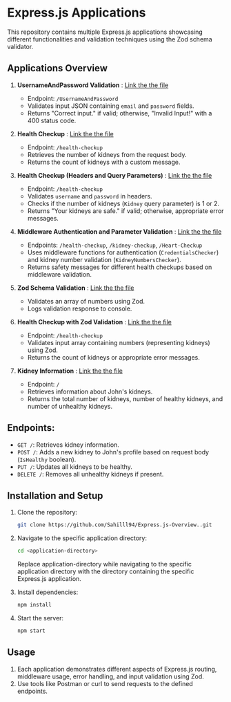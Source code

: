 # Express.js Applications

This repository contains multiple Express.js applications showcasing different functionalities and validation techniques using the Zod schema validator.

## Applications Overview

1. **UsernameAndPassword Validation** : [Link the the file](https://github.com/Sahilll94/Express.js-Overview./blob/main/UsernameAndPasswordValidation.js)
   - Endpoint: `/UsernameAndPassword`
   - Validates input JSON containing `email` and `password` fields.
   - Returns "Correct input." if valid; otherwise, "Invalid Input!" with a 400 status code.

2. **Health Checkup** : [Link the the file](https://github.com/Sahilll94/Express.js-Overview./blob/main/HealthCheckUp.js)
   - Endpoint: `/health-checkup`
   - Retrieves the number of kidneys from the request body.
   - Returns the count of kidneys with a custom message.

3. **Health Checkup (Headers and Query Parameters)** : [Link the the file](https://github.com/Sahilll94/Express.js-Overview./blob/main/HealthCheckUp(HeadersAndQueryParameters).js)
   - Endpoint: `/health-checkup`
   - Validates `username` and `password` in headers.
   - Checks if the number of kidneys (`Kidney` query parameter) is 1 or 2.
   - Returns "Your kidneys are safe." if valid; otherwise, appropriate error messages.

4. **Middleware Authentication and Parameter Validation** : [Link the the file](https://github.com/Sahilll94/Express.js-Overview./blob/main/MiddlewareAuthenticationAndParameterValidation.js)
   - Endpoints: `/health-checkup`, `/kidney-checkup`, `/Heart-Checkup`
   - Uses middleware functions for authentication (`CredentialsChecker`) and kidney number validation (`KidneyNumbersChecker`).
   - Returns safety messages for different health checkups based on middleware validation.

5. **Zod Schema Validation** : [Link the the file](https://github.com/Sahilll94/Express.js-Overview./blob/main/ZodSchemaValidation.js)
   - Validates an array of numbers using Zod.
   - Logs validation response to console.

6. **Health Checkup with Zod Validation** : [Link the the file](https://github.com/Sahilll94/Express.js-Overview./blob/main/HealthCheckupWithZodValidation.js)
   - Endpoint: `/health-checkup`
   - Validates input array containing numbers (representing kidneys) using Zod.
   - Returns the count of kidneys or appropriate error messages.

7. **Kidney Information** : [Link the the file](https://github.com/Sahilll94/Express.js-Overview./blob/main/KidneyInformation.js)
   - Endpoint: `/`
   - Retrieves information about John's kidneys.
   - Returns the total number of kidneys, number of healthy kidneys, and number of unhealthy kidneys.

## Endpoints:
- `GET /`: Retrieves kidney information.
- `POST /`: Adds a new kidney to John's profile based on request body (`IsHealthy` boolean).
- `PUT /`: Updates all kidneys to be healthy.
- `DELETE /`: Removes all unhealthy kidneys if present.

## Installation and Setup

1. Clone the repository:

   ```bash
   git clone https://github.com/Sahilll94/Express.js-Overview..git
   ```
2. Navigate to the specific application directory:

   ```bash
   cd <application-directory>
   ```

   Replace application-directory while navigating to the specific application directory with the directory containing the specific Express.js application.
   

4. Install dependencies:

   ```bash
   npm install
   ```

5. Start the server:

   ```bash
   npm start
   ```

## Usage
1. Each application demonstrates different aspects of Express.js routing, middleware usage, error handling, and input validation using Zod.
2. Use tools like Postman or curl to send requests to the defined endpoints.
